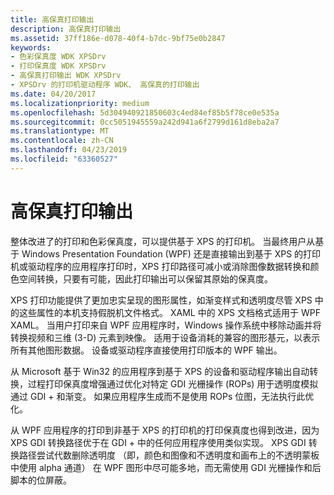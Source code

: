 ```yaml
---
title: 高保真打印输出
description: 高保真打印输出
ms.assetid: 37ff186e-d078-40f4-b7dc-9bf75e0b2847
keywords:
- 色彩保真度 WDK XPSDrv
- 打印保真度 WDK XPSDrv
- 高保真打印输出 WDK XPSDrv
- XPSDrv 的打印机驱动程序 WDK、 高保真的打印输出
ms.date: 04/20/2017
ms.localizationpriority: medium
ms.openlocfilehash: 5d304940921850603c4ed84ef85b5f78ce0e535a
ms.sourcegitcommit: 0cc5051945559a242d941a6f2799d161d8eba2a7
ms.translationtype: MT
ms.contentlocale: zh-CN
ms.lasthandoff: 04/23/2019
ms.locfileid: "63360527"
---
```

# <a name="high-fidelity-print-output"></a>高保真打印输出


整体改进了的打印和色彩保真度，可以提供基于 XPS 的打印机。 当最终用户从基于 Windows Presentation Foundation (WPF) 还是直接输出到基于 XPS 的打印机或驱动程序的应用程序打印时，XPS 打印路径可减小或消除图像数据转换和颜色空间转换，只要有可能，因此打印输出可以保留其原始的保真度。

XPS 打印功能提供了更加忠实呈现的图形属性，如渐变样式和透明度尽管 XPS 中的这些属性的本机支持假脱机文件格式。 XAML 中的 XPS 文档格式适用于 WPF XAML。 当用户打印来自 WPF 应用程序时，Windows 操作系统中移除动画并将转换视频和三维 (3-D) 元素到映像。 适用于设备消耗的兼容的图形基元，以表示所有其他图形数据。 设备或驱动程序直接使用打印版本的 WPF 输出。

从 Microsoft 基于 Win32 的应用程序到基于 XPS 的设备和驱动程序输出自动转换，过程打印保真度增强通过优化对特定 GDI 光栅操作 (ROPs) 用于透明度模拟通过 GDI + 和渐变。 如果应用程序生成而不是使用 ROPs 位图，无法执行此优化。

从 WPF 应用程序的打印到非基于 XPS 的打印机的打印保真度也得到改进，因为 XPS GDI 转换路径优于在 GDI + 中的任何应用程序使用类似实现。 XPS GDI 转换路径尝试代数删除透明度 （即，颜色和图像和不透明度和画布上的不透明蒙板中使用 alpha 通道） 在 WPF 图形中尽可能多地，而无需使用 GDI 光栅操作和后脚本的位屏蔽。

 

 




